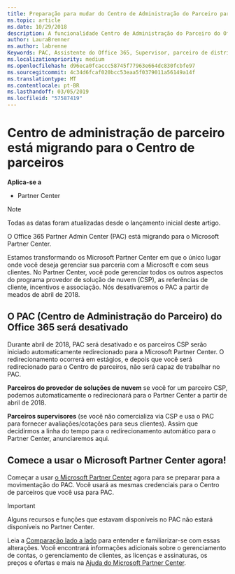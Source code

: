 ```yaml
---
title: Preparação para mudar do Centro de Administração do Parceiro para o Partner Center | Partner Center
ms.topic: article
ms.date: 10/29/2018
description: A funcionalidade Centro de Administração do Parceiro do Office 365 está mudando para o Partner Center.
author: LauraBrenner
ms.author: labrenne
Keywords: PAC, Assistente do Office 365, Supervisor, parceiro de distribuição, PAC desativar, PAC desativando
ms.localizationpriority: medium
ms.openlocfilehash: d96eca0fcaccc58745f77963e664dc830fcbfe97
ms.sourcegitcommit: 4c34d6fcaf020bcc53eaa5f0379011a56149a14f
ms.translationtype: MT
ms.contentlocale: pt-BR
ms.lasthandoff: 03/05/2019
ms.locfileid: "57587419"
---
```

# <a name="partner-admin-center-is-moving-to-the-partner-center"></a>Centro de administração de parceiro está migrando para o Centro de parceiros

**Aplica-se a**

-  Partner Center

> [!NOTE]  
>  Todas as datas foram atualizadas desde o lançamento inicial deste artigo.

O Office 365 Partner Admin Center (PAC) está migrando para o Microsoft Partner Center.

Estamos transformando os Microsoft Partner Center em que o único lugar onde você deseja gerenciar sua parceria com a Microsoft e com seus clientes. No Partner Center, você pode gerenciar todos os outros aspectos do programa provedor de solução de nuvem (CSP), as referências de cliente, incentivos e associação. Nós desativaremos o PAC a partir de meados de abril de 2018.

## <a name="the-office-365-partner-admin-center-pac-will-be-retired"></a>O PAC (Centro de Administração do Parceiro) do Office 365 será desativado

Durante abril de 2018, PAC será desativado e os parceiros CSP serão iniciado automaticamente redirecionado para a Microsoft Partner Center. O redirecionamento ocorrerá em estágios, e depois que você será redirecionado para o Centro de parceiros, não será capaz de trabalhar no PAC. 

**Parceiros do provedor de soluções de nuvem** se você for um parceiro CSP, podemos automaticamente o redirecionará para o Partner Center a partir de abril de 2018. 

**Parceiros supervisores** (se você não comercializa via CSP e usa o PAC para fornecer avaliações/cotações para seus clientes). Assim que decidirmos a linha do tempo para o redirecionamento automático para o Partner Center, anunciaremos aqui. 


## <a name="start-using-the-microsoft-partner-center-now"></a>Comece a usar o Microsoft Partner Center agora!

Começar a usar [o Microsoft Partner Center](https://partnercenter.microsoft.com/) agora para se preparar para a movimentação do PAC.  Você usará as mesmas credenciais para o Centro de parceiros que você usa para PAC. 

> [!IMPORTANT]  
> Alguns recursos e funções que estavam disponíveis no PAC não estará disponíveis no Partner Center.

 Leia a [Comparação lado a lado](moving-from-pac-to-pc.md) para entender e familiarizar-se com essas alterações.  Você encontrará informações adicionais sobre o gerenciamento de contas, o gerenciamento de clientes, as licenças e assinaturas, os preços e ofertas e mais na [Ajuda do Microsoft Partner Center](https://partnercenter.microsoft.com/partner/help).

 